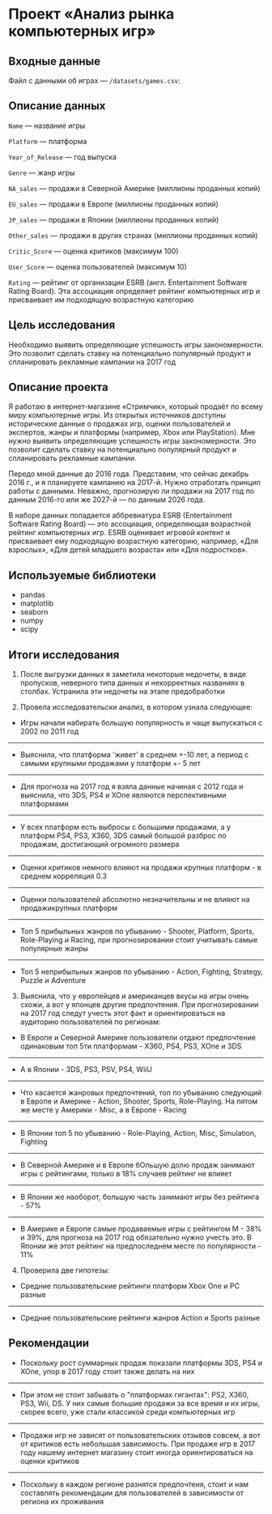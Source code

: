 # Проект «Анализ рынка компьютерных игр»


## Входные данные 

Файл с данными об играх — `/datasets/games.csv`:

 ## Описание данных
 
  `Name` — название игры
  
  `Platform` — платформа
  
  `Year_of_Release` — год выпуска
  
  `Genre` — жанр игры
  
  `NA_sales` — продажи в Северной Америке (миллионы проданных копий)
  
  `EU_sales` — продажи в Европе (миллионы проданных копий)
  
  `JP_sales` — продажи в Японии (миллионы проданных копий)
  
  `Other_sales` — продажи в других странах (миллионы проданных копий)
  
  `Critic_Score` — оценка критиков (максимум 100)
  
  `User_Score` — оценка пользователей (максимум 10)
  
  `Rating` — рейтинг от организации ESRB (англ. Entertainment Software Rating Board). Эта ассоциация определяет рейтинг компьютерных игр и присваивает им подходящую возрастную
  категорию

## Цель исследования  

Необходимо выявить определяющие успешность игры закономерности. Это позволит сделать ставку на потенциально популярный продукт и спланировать рекламные кампании на 2017 год

## Описание проекта

Я работаю в интернет-магазине «Стримчик», который продаёт по всему миру компьютерные игры. Из открытых источников доступны исторические данные о продажах игр, оценки пользователей и экспертов, жанры и платформы (например, Xbox или PlayStation). Мне нужно выявить определяющие успешность игры закономерности. Это позволит сделать ставку на потенциально популярный продукт и спланировать рекламные кампании.

Передо мной данные до 2016 года. Представим, что сейчас декабрь 2016 г., и я планируете кампанию на 2017-й. Нужно отработать принцип работы с данными. Неважно, прогнозирую ли  продажи на 2017 год по данным 2016-го или же 2027-й — по данным 2026 года.

В наборе данных попадается аббревиатура ESRB (Entertainment Software Rating Board) — это ассоциация, определяющая возрастной рейтинг компьютерных игр. ESRB оценивает игровой контент и присваивает ему подходящую возрастную категорию, например, «Для взрослых», «Для детей младшего возраста» или «Для подростков».

## Используемые библиотеки

- pandas
- matplotlib
- seaborn
- numpy
- scipy

## Итоги исследования

1. После выгрузки данных я заметила некоторые недочеты, в виде пропусков, неверного типа данных и некорректных названиях в столбах. Устранила эти недочеты на этапе предобработки


2. Провела исследовательски анализ, в котором узнала следующее:

* Игры начали набирать большую популярность и чаще выпускаться с 2002  по 2011 год
---
* Выяснила, что платформа 'живет' в среднем +-10 лет, а период с самыми крупными продажами у платформ +- 5 лет
---
* Для прогноза на 2017 год я взяла данные начиная с 2012 года и выяснила, что 3DS, PS4 и XOne являются перспективными платформами
---
* У всех платформ есть выбросы с большими продажами, а у платформ PS4, PS3, X360, 3DS самый большой разброс по продажам, достигающий огромного размера
---
* Оценки критиков немного влияют на продажи крупных платформ - в среднем корреляция 0.3
---
* Оценки пользователей абсолютно незначительны и не влияют на продажикрупных платформ
---
* Топ 5 прибыльных жанров по убыванию - Shooter, Platform, Sports, Role-Playing и Racing, при прогнозировании стоит учитывать самые популярные жанры
---
* Топ 5 неприбыльных жанров  по убыванию - Action, Fighting, Strategy, Puzzle и Adventure


3. Выяснила, что у европейцев и американцев вкусы на игры очень схожи, а вот у японцев другие предпочтения. При прогнозировании на 2017 год следут учесть этот факт и ориентироваться на аудиторию пользователей по регионам:


* В Европе и Северной Америке пользователи отдают предпочтение одинаковым топ 5ти платформам - X360, PS4, PS3, XOne и 3DS
---
* А в Японии - 3DS, PS3, PSV, PS4, WiiU
---
* Что касается жанровых предпочтений, топ по убыванию следующий в Европе и Америке - Action, Shooter, Sports, Role-Playing. На пятом же месте у Америки - Misc, а в Европе - Racing
---
* В Японии топ 5 по убыванию - Role-Playing, Action, Misc, Simulation, Fighting 
---
* В Северной Америке и в Европе бОльшую долю продаж занимают игры с рейтингами, только в 18% случаев рейтинг не влияет
---
* В Японии же наоборот, большую часть занимают игры без рейтинга - 57%
---
* В Америке и Европе самые продаваемые игры с рейтингом М - 38% и 39%, для прогноза на 2017 год обязательно нужно учесть это. В Японии же этот рейтинг на предпоследнем месте по популярности - 11%

4. Проверила две гипотезы:

* Средние пользовательские рейтинги платформ Xbox One и PC разные
---
* Средние пользовательские рейтинги жанров Action и Sports разные

## Рекомендации

- Поскольку рост суммарных продаж показали платформы 3DS, PS4 и XOne, упор в 2017 году стоит также делать на них
---
- При этом не стоит забывать о "платформах гигантах": PS2, X360, PS3, Wii, DS. У них самые большие продажи за все время и их игры, скорее всего, уже стали классикой среди компьютерных игр
---
- Продажи игр не зависят от пользовательских отзывов совсем, а вот от критиков есть небольшая зависимость. При продаже игр в 2017 году нашему интернет магазину стоит иногда ориентироваться на оценки критиков
---
- Поскольку в каждом регионе разнятся предпочтеия, стоит и нам составлять рекомендации для пользователей в зависимости от региона их проживания
